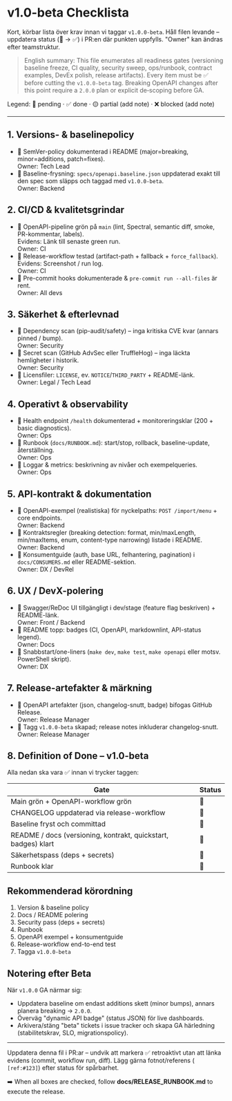 # v1.0-beta Checklista

Kort, körbar lista över krav innan vi taggar `v1.0.0-beta`. Håll filen levande – uppdatera status (🔲 -> ✅) i PR:en där punkten uppfylls. "Owner" kan ändras efter teamstruktur.

> English summary: This file enumerates all readiness gates (versioning baseline freeze, CI quality, security sweep, ops/runbook, contract examples, DevEx polish, release artifacts). Every item must be ✅ before cutting the `v1.0.0-beta` tag. Breaking OpenAPI changes after this point require a `2.0.0` plan or explicit de‑scoping before GA.

Legend: 🔲 pending · ✅ done · 🟡 partial (add note) · ❌ blocked (add note)

---

## 1. Versions- & baselinepolicy

- 🔲 SemVer-policy dokumenterad i README (major=breaking, minor=additions, patch=fixes).  
  Owner: Tech Lead
- 🔲 Baseline-frysning: `specs/openapi.baseline.json` uppdaterad exakt till den spec som släpps och taggad med `v1.0.0-beta`.  
  Owner: Backend

## 2. CI/CD & kvalitetsgrindar

- 🔲 OpenAPI-pipeline grön på `main` (lint, Spectral, semantic diff, smoke, PR-kommentar, labels).  
  Evidens: Länk till senaste green run.  
  Owner: CI
- 🔲 Release-workflow testad (artifact-path + fallback + `force_fallback`).  
  Evidens: Screenshot / run log.  
  Owner: CI
- 🔲 Pre-commit hooks dokumenterade & `pre-commit run --all-files` är rent.  
  Owner: All devs

## 3. Säkerhet & efterlevnad

- 🔲 Dependency scan (pip-audit/safety) – inga kritiska CVE kvar (annars pinned / bump).  
  Owner: Security
- 🔲 Secret scan (GitHub AdvSec eller TruffleHog) – inga läckta hemligheter i historik.  
  Owner: Security
- 🔲 Licensfiler: `LICENSE`, ev. `NOTICE`/`THIRD_PARTY` + README-länk.  
  Owner: Legal / Tech Lead

## 4. Operativt & observability

- 🔲 Health endpoint `/health` dokumenterad + monitoreringsklar (200 + basic diagnostics).  
  Owner: Ops
- 🔲 Runbook (`docs/RUNBOOK.md`): start/stop, rollback, baseline-update, återställning.  
  Owner: Ops
- 🔲 Loggar & metrics: beskrivning av nivåer och exempelqueries.  
  Owner: Ops

## 5. API-kontrakt & dokumentation

- 🔲 OpenAPI-exempel (realistiska) för nyckelpaths: `POST /import/menu` + core endpoints.  
  Owner: Backend
- 🔲 Kontraktsregler (breaking detection: format, min/maxLength, min/maxItems, enum, content-type narrowing) listade i README.  
  Owner: Backend
- 🔲 Konsumentguide (auth, base URL, felhantering, pagination) i `docs/CONSUMERS.md` eller README-sektion.  
  Owner: DX / DevRel

## 6. UX / DevX-polering

- 🔲 Swagger/ReDoc UI tillgängligt i dev/stage (feature flag beskriven) + README-länk.  
  Owner: Front / Backend
- 🔲 README topp: badges (CI, OpenAPI, markdownlint, API-status legend).  
  Owner: Docs
- 🔲 Snabbstart/one-liners (`make dev`, `make test`, `make openapi` eller motsv. PowerShell skript).  
  Owner: DX

## 7. Release-artefakter & märkning

- 🔲 OpenAPI artefakter (json, changelog-snutt, badge) bifogas GitHub Release.  
  Owner: Release Manager
- 🔲 Tagg `v1.0.0-beta` skapad; release notes inkluderar changelog-snutt.  
  Owner: Release Manager

## 8. Definition of Done – v1.0-beta

Alla nedan ska vara ✅ innan vi trycker taggen:

| Gate | Status |
|------|--------|
| Main grön + OpenAPI-workflow grön | 🔲 |
| CHANGELOG uppdaterad via release-workflow | 🔲 |
| Baseline fryst och committad | 🔲 |
| README / docs (versioning, kontrakt, quickstart, badges) klart | 🔲 |
| Säkerhetspass (deps + secrets) | 🔲 |
| Runbook klar | 🔲 |

## Rekommenderad körordning

1. Version & baseline policy
2. Docs / README polering
3. Security pass (deps + secrets)
4. Runbook
5. OpenAPI exempel + konsumentguide
6. Release-workflow end-to-end test
7. Tagga `v1.0.0-beta`

## Notering efter Beta

När `v1.0.0` GA närmar sig:
* Uppdatera baseline om endast additions skett (minor bumps), annars planera breaking -> `2.0.0`.
* Överväg "dynamic API badge" (status JSON) för live dashboards.
* Arkivera/stäng "beta" tickets i issue tracker och skapa GA härledning (stabilitetskrav, SLO, migrationspolicy).

---

Uppdatera denna fil i PR:ar – undvik att markera ✅ retroaktivt utan att länka evidens (commit, workflow run, diff). Lägg gärna fotnot/referens (
`[ref:#123]`) efter status för spårbarhet.

➡️ When all boxes are checked, follow **docs/RELEASE_RUNBOOK.md** to execute the release.
